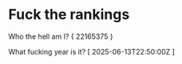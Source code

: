 # Fuck the rankings

Who the hell am I?
{ 22165375 }

What fucking year is it?
[ 2025-06-13T22:50:00Z ]
